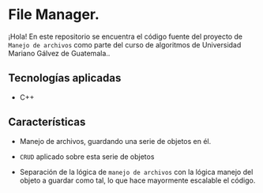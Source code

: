 # File Manager.

¡Hola! En este repositorio se encuentra el código fuente del proyecto de `Manejo de archivos` como parte del curso de algoritmos de Universidad Mariano Gálvez de Guatemala..




## Tecnologías aplicadas

 - C++

 

## Características

- Manejo de archivos, guardando una serie de objetos en él. 

- `CRUD` aplicado sobre esta serie de objetos

- Separación de la lógica de `manejo de archivos` con la lógica manejo del objeto a guardar como tal, lo que hace mayormente escalable el código.

